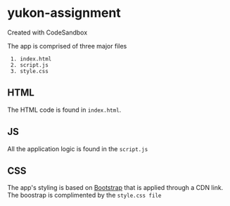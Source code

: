 # yukon-assignment

Created with CodeSandbox

The app is comprised of three major files

     1. index.html
     2. script.js
     3. style.css

## HTML

The HTML code is found in `index.html`.

## JS

All the application logic is found in the `script.js`

## CSS

The app's styling is based on [Bootstrap](https://getbootstrap.com/) that is applied through a CDN link. The boostrap is complimented by the `style.css file`
